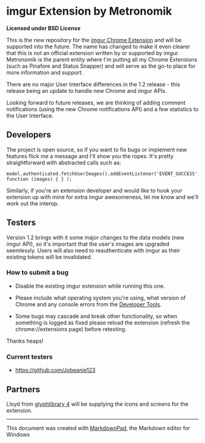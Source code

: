 # imgur Extension by Metronomik #

**Licensed under BSD License**

This is the new repository for the [imgur Chrome Extension](https://chrome.google.com/webstore/detail/imgur/ehoopddfhgaehhmphfcooacjdpmbjlao) and will be supported into the future. The name has changed to make it even clearer that this is not an official extension written by or supported by imgur. Metronomik is the parent entity where I'm putting all my Chrome Extensions (such as Pinafore and Status Snapper) and will serve as the go-to place for more information and support.

There are no major User Interface differences in the 1.2 release - this release being an update to handle new Chrome and imgur APIs.

Looking forward to future releases, we are thinking of adding comment notifications (using the new Chrome notifications API) and a few statistics to the User Interface.

## Developers ##

The project is open source, so if you want to fix bugs or implement new features flick me a message and I'll show you the ropes. It's pretty straightforward with abstracted calls such as:

    model.authenticated.fetchUserImages().addEventListener('EVENT_SUCCESS', function (images) { } );

Similarly, if you're an extension developer and would like to hook your extension up with mine for extra imgur awesomeness, let me know and we'll work out the interop.

## Testers ##

Version 1.2 brings with it some major changes to the data models (new imgur API), so it's important that the user's images are upgraded seemlessly. Users will also need to reauthenticate with imgur as their existing tokens will be invalidated.

### How to submit a bug ###

* Disable the existing imgur extension while running this one.

* Please include what operating system you're using, what version of Chrome and any console errors from the [Developer Tools](https://developers.google.com/chrome-developer-tools/).

* Some bugs may cascade and break other functionality, so when something is logged as fixed please reload the extension (refresh the chrome://extensions page) before retesting.

Thanks heaps!

### Current testers ###

* https://github.com/Jobeanie123

## Partners ##

Lloyd from [glyphlibrary 4](http://www.glyphlibrary.com/) will be supplying the icons and screens for the extension.



---
This document was created with [MarkdownPad](http://markdownpad.com), the Markdown editor for Windows
